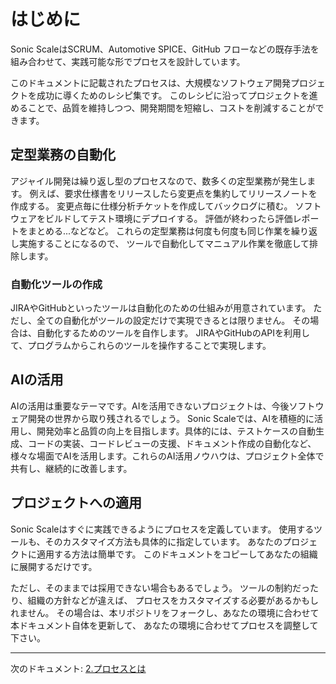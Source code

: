 # はじめに

Sonic ScaleはSCRUM、Automotive SPICE、GitHub フローなどの既存手法を組み合わせて、実践可能な形でプロセスを設計しています。

このドキュメントに記載されたプロセスは、大規模なソフトウェア開発プロジェクトを成功に導くためのレシピ集です。
このレシピに沿ってプロジェクトを進めることで、品質を維持しつつ、開発期間を短縮し、コストを削減することができます。

## 定型業務の自動化

アジャイル開発は繰り返し型のプロセスなので、数多くの定型業務が発生します。
例えば、要求仕様書をリリースしたら変更点を集約してリリースノートを作成する。
変更点毎に仕様分析チケットを作成してバックログに積む。
ソフトウェアをビルドしてテスト環境にデプロイする。
評価が終わったら評価レポートをまとめる...などなど。
これらの定型業務は何度も何度も同じ作業を繰り返し実施することになるので、
ツールで自動化してマニュアル作業を徹底して排除します。

### 自動化ツールの作成

JIRAやGitHubといったツールは自動化のための仕組みが用意されています。
ただし、全ての自動化がツールの設定だけで実現できるとは限りません。
その場合は、自動化するためのツールを自作します。
JIRAやGitHubのAPIを利用して、プログラムからこれらのツールを操作することで実現します。

## AIの活用

AIの活用は重要なテーマです。AIを活用できないプロジェクトは、今後ソフトウェア開発の世界から取り残されるでしょう。
Sonic Scaleでは、AIを積極的に活用し、開発効率と品質の向上を目指します。具体的には、テストケースの自動生成、コードの実装、コードレビューの支援、ドキュメント作成の自動化など、様々な場面でAIを活用します。これらのAI活用ノウハウは、プロジェクト全体で共有し、継続的に改善します。

## プロジェクトへの適用

Sonic Scaleはすぐに実践できるようにプロセスを定義しています。
使用するツールも、そのカスタマイズ方法も具体的に指定しています。
あなたのプロジェクトに適用する方法は簡単です。
このドキュメントをコピーしてあなたの組織に展開するだけです。

ただし、そのままでは採用できない場合もあるでしょう。
ツールの制約だったり、組織の方針などが違えば、
プロセスをカスタマイズする必要があるかもしれません。
その場合は、本リポジトリをフォークし、あなたの環境に合わせて本ドキュメント自体を更新して、
あなたの環境に合わせてプロセスを調整して下さい。

---

次のドキュメント: [2.プロセスとは](./2.プロセスとは.md)